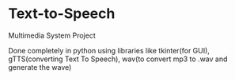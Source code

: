 # Text-to-Speech
Multimedia System Project

Done completely in python using libraries like tkinter(for GUI), gTTS(converting Text To Speech), wav(to convert mp3 to .wav and generate the wave)
